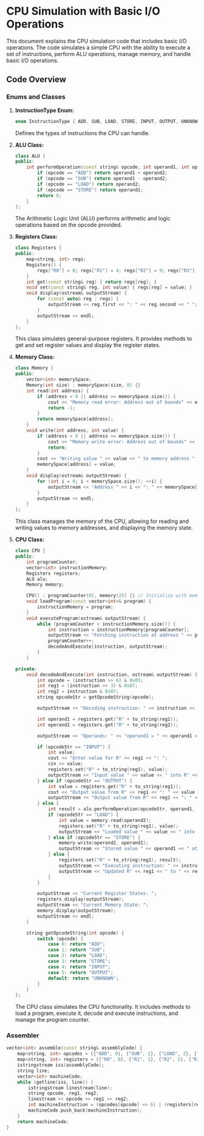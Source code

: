 # CPU Simulation with Basic I/O Operations

This document explains the CPU simulation code that includes basic I/O operations. The code simulates a simple CPU with the ability to execute a set of instructions, perform ALU operations, manage memory, and handle basic I/O operations.

## Code Overview

### Enums and Classes

1. **InstructionType Enum:**
    ```cpp
    enum InstructionType { ADD, SUB, LOAD, STORE, INPUT, OUTPUT, UNKNOWN };
    ```
    Defines the types of instructions the CPU can handle.

2. **ALU Class:**
    ```cpp
    class ALU {
    public:
        int performOperation(const string& opcode, int operand1, int operand2) {
            if (opcode == "ADD") return operand1 + operand2;
            if (opcode == "SUB") return operand1 - operand2;
            if (opcode == "LOAD") return operand2;
            if (opcode == "STORE") return operand1;
            return 0;
        }
    };
    ```
    The Arithmetic Logic Unit (ALU) performs arithmetic and logic operations based on the opcode provided.

3. **Registers Class:**
    ```cpp
    class Registers {
    public:
        map<string, int> regs;
        Registers() {
            regs["R0"] = 0; regs["R1"] = 4; regs["R2"] = 9; regs["R3"] = 10;
        }
        int get(const string& reg) { return regs[reg]; }
        void set(const string& reg, int value) { regs[reg] = value; }
        void display(ostream& outputStream) {
            for (const auto& reg : regs) {
                outputStream << reg.first << ": " << reg.second << " ";
            }
            outputStream << endl;
        }
    };
    ```
    This class simulates general-purpose registers. It provides methods to get and set register values and display the register states.

4. **Memory Class:**
    ```cpp
    class Memory {
    public:
        vector<int> memorySpace;
        Memory(int size) : memorySpace(size, 0) {}
        int read(int address) {
            if (address < 0 || address >= memorySpace.size()) {
                cout << "Memory read error: Address out of bounds" << endl;
                return -1;
            }
            return memorySpace[address];
        }
        void write(int address, int value) {
            if (address < 0 || address >= memorySpace.size()) {
                cout << "Memory write error: Address out of bounds" << endl;
                return;
            }
            cout << "Writing value " << value << " to memory address " << address << endl;
            memorySpace[address] = value;
        }
        void display(ostream& outputStream) {
            for (int i = 0; i < memorySpace.size(); ++i) {
                outputStream << "Address " << i << ": " << memorySpace[i] << " ";
            }
            outputStream << endl;
        }
    };
    ```
    This class manages the memory of the CPU, allowing for reading and writing values to memory addresses, and displaying the memory state.

5. **CPU Class:**
    ```cpp
    class CPU {
    public:
        int programCounter;
        vector<int> instructionMemory;
        Registers registers;
        ALU alu;
        Memory memory;

        CPU() : programCounter(0), memory(25) {} // Initialize with memory size 25
        void loadProgram(const vector<int>& program) {
            instructionMemory = program;
        }
        void executeProgram(ostream& outputStream) {
            while (programCounter < instructionMemory.size()) {
                int instruction = instructionMemory[programCounter];
                outputStream << "Fetching instruction at address " << programCounter << ": " << instruction << endl;
                programCounter++;
                decodeAndExecute(instruction, outputStream);
            }
        }

    private:
        void decodeAndExecute(int instruction, ostream& outputStream) {
            int opcode = (instruction >> 6) & 0x03;
            int reg1 = (instruction >> 3) & 0x07;
            int reg2 = instruction & 0x07;
            string opcodeStr = getOpcodeString(opcode);

            outputStream << "Decoding instruction: " << instruction << " as (" << opcodeStr << " R" << reg1 << " R" << reg2 << ")" << endl;

            int operand1 = registers.get("R" + to_string(reg1));
            int operand2 = registers.get("R" + to_string(reg2));

            outputStream << "Operands: " << "operand1 = " << operand1 << ", operand2 = " << operand2 << endl;

            if (opcodeStr == "INPUT") {
                int value;
                cout << "Enter value for R" << reg1 << ": ";
                cin >> value;
                registers.set("R" + to_string(reg1), value);
                outputStream << "Input value " << value << " into R" << reg1 << endl;
            } else if (opcodeStr == "OUTPUT") {
                int value = registers.get("R" + to_string(reg1));
                cout << "Output value from R" << reg1 << ": " << value << endl;
                outputStream << "Output value from R" << reg1 << ": " << value << endl;
            } else {
                int result = alu.performOperation(opcodeStr, operand1, operand2);
                if (opcodeStr == "LOAD") {
                    int value = memory.read(operand2);
                    registers.set("R" + to_string(reg1), value);
                    outputStream << "Loaded value " << value << " into R" << reg1 << endl;
                } else if (opcodeStr == "STORE") {
                    memory.write(operand2, operand1);
                    outputStream << "Stored value " << operand1 << " at memory address " << operand2 << endl;
                } else {
                    registers.set("R" + to_string(reg1), result);
                    outputStream << "Executing instruction: " << instruction << " (" << opcodeStr << " R" << reg1 << " R" << reg2 << ")" << endl;
                    outputStream << "Updated R" << reg1 << " to " << result << endl;
                }
            }

            outputStream << "Current Register States: ";
            registers.display(outputStream);
            outputStream << "Current Memory State: ";
            memory.display(outputStream);
            outputStream << endl;
        }

        string getOpcodeString(int opcode) {
            switch (opcode) {
                case 0: return "ADD";
                case 1: return "SUB";
                case 2: return "LOAD";
                case 3: return "STORE";
                case 4: return "INPUT";
                case 5: return "OUTPUT";
                default: return "UNKNOWN";
            }
        }
    };
    ```
    The CPU class simulates the CPU functionality. It includes methods to load a program, execute it, decode and execute instructions, and manage the program counter.

### Assembler

```cpp
vector<int> assemble(const string& assemblyCode) {
    map<string, int> opcodes = {{"ADD", 0}, {"SUB", 1}, {"LOAD", 2}, {"STORE", 3}, {"INPUT", 4}, {"OUTPUT", 5}};
    map<string, int> registers = {{"R0", 0}, {"R1", 1}, {"R2", 2}, {"R3", 3}};
    istringstream iss(assemblyCode);
    string line;
    vector<int> machineCode;
    while (getline(iss, line)) {
        istringstream linestream(line);
        string opcode, reg1, reg2;
        linestream >> opcode >> reg1 >> reg2;
        int machineInstruction = (opcodes[opcode] << 6) | (registers[reg1] << 3) | registers[reg2];
        machineCode.push_back(machineInstruction);
    }
    return machineCode;
}

